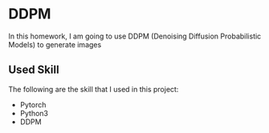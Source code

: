 # DDPM
In this homework, I am going to use DDPM (Denoising Diffusion Probabilistic Models) to generate images
## Used Skill
The following are the skill that I used in this project:
* Pytorch
* Python3
* DDPM